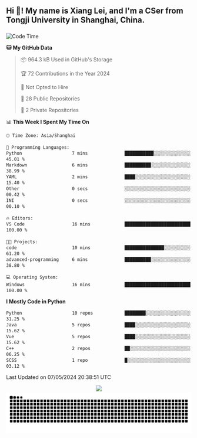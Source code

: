 <h2 align="left">Hi 👋! My name is Xiang Lei, and I'm a CSer from Tongji University in Shanghai, China.</h2>

###

<!--START_SECTION:waka-->
![Code Time](http://img.shields.io/badge/Code%20Time-470%20hrs%2017%20mins-blue)

**🐱 My GitHub Data** 

> 📦 964.3 kB Used in GitHub's Storage 
 > 
> 🏆 72 Contributions in the Year 2024
 > 
> 🚫 Not Opted to Hire
 > 
> 📜 28 Public Repositories 
 > 
> 🔑 2 Private Repositories 
 > 
📊 **This Week I Spent My Time On** 

```text
🕑︎ Time Zone: Asia/Shanghai

💬 Programming Languages: 
Python                   7 mins              ███████████░░░░░░░░░░░░░░   45.01 % 
Markdown                 6 mins              ██████████░░░░░░░░░░░░░░░   38.99 % 
YAML                     2 mins              ████░░░░░░░░░░░░░░░░░░░░░   15.40 % 
Other                    0 secs              ░░░░░░░░░░░░░░░░░░░░░░░░░   00.42 % 
INI                      0 secs              ░░░░░░░░░░░░░░░░░░░░░░░░░   00.10 % 

🔥 Editors: 
VS Code                  16 mins             █████████████████████████   100.00 % 

🐱‍💻 Projects: 
code                     10 mins             ███████████████░░░░░░░░░░   61.20 % 
advanced-programming     6 mins              ██████████░░░░░░░░░░░░░░░   38.80 % 

💻 Operating System: 
Windows                  16 mins             █████████████████████████   100.00 % 
```

**I Mostly Code in Python** 

```text
Python                   10 repos            ████████░░░░░░░░░░░░░░░░░   31.25 % 
Java                     5 repos             ████░░░░░░░░░░░░░░░░░░░░░   15.62 % 
Vue                      5 repos             ████░░░░░░░░░░░░░░░░░░░░░   15.62 % 
C++                      2 repos             ██░░░░░░░░░░░░░░░░░░░░░░░   06.25 % 
SCSS                     1 repo              █░░░░░░░░░░░░░░░░░░░░░░░░   03.12 % 
```




 Last Updated on 07/05/2024 20:38:51 UTC
<!--END_SECTION:waka-->

<div align="center">
  <img src="https://github-readme-stats.vercel.app/api?username=Lei00764&show_icons=true&theme=radical" />
 </div>

 <div align="center">

<picture>
  <source media="(prefers-color-scheme: dark)" srcset="https://raw.githubusercontent.com/Lei00764/Lei00764/output/github-contribution-grid-snake-dark.svg">
  <source media="(prefers-color-scheme: light)" srcset="https://raw.githubusercontent.com/Lei00764/Lei00764/output/github-contribution-grid-snake.svg">
  <img alt="github contribution grid snake animation" src="https://raw.githubusercontent.com/Lei00764/Lei00764/output/github-contribution-grid-snake.svg">
</picture>

</div>




